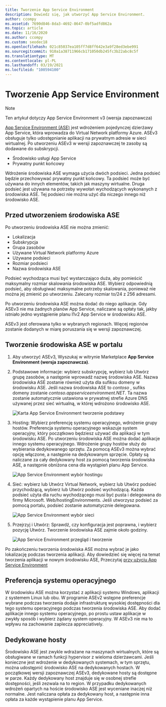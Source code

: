 ```yaml
---
title: Tworzenie App Service Environment
description: Dowiedz się, jak utworzyć App Service Environment.
author: ccompy
ms.assetid: 7690d846-8da3-4692-8647-0bf5adfd862a
ms.topic: article
ms.date: 11/16/2020
ms.author: ccompy
ms.custom: seodec18
ms.openlocfilehash: 021c85037ea105ff7d8ff642e3a9f28ed3ebe991
ms.sourcegitcommit: 910a1a38711966cb171050db245fc3b22abc8c5f
ms.translationtype: MT
ms.contentlocale: pl-PL
ms.lasthandoff: 03/19/2021
ms.locfileid: "100594100"
---
```

# <a name="create-an-app-service-environment"></a>Tworzenie App Service Environment

> [!NOTE]
> Ten artykuł dotyczy App Service Environment v3 (wersja zapoznawcza)
> 

[App Service Environment (ASE)][Intro] jest wdrożeniem pojedynczej dzierżawy App Service, która wprowadza do Virtual Network platformy Azure.  ASEv3 obsługuje tylko udostępnianie aplikacji na prywatnym adresie w sieci wirtualnej. Po utworzeniu ASEv3 w wersji zapoznawczej te zasoby są dodawane do subskrypcji.

- Środowisko usługi App Service
- Prywatny punkt końcowy

Wdrożenie środowiska ASE wymaga użycia dwóch podsieci.  Jedna podsieć będzie przechowywać prywatny punkt końcowy.  Ta podsieć może być używana do innych elementów, takich jak maszyny wirtualne.  Druga podsieć jest używana na potrzeby wywołań wychodzących wykonanych z środowiska ASE.  Tej podsieci nie można użyć dla niczego innego niż środowisko ASE. 

## <a name="before-you-create-your-ase"></a>Przed utworzeniem środowiska ASE

Po utworzeniu środowiska ASE nie można zmienić:

- Lokalizacja
- Subskrypcja
- Grupa zasobów
- Używane Virtual Network platformy Azure
- Używane podsieci
- Rozmiar podsieci
- Nazwa środowiska ASE

Podsieć wychodząca musi być wystarczająco duża, aby pomieścić maksymalny rozmiar skalowania środowiska ASE. Wybierz odpowiednią podsieć, aby obsługiwać maksymalne potrzeby skalowania, ponieważ nie można jej zmienić po utworzeniu. Zalecany rozmiar to/24 z 256 adresami.

Po utworzeniu środowiska ASE można dodać do niego aplikacje. Gdy ASEv3 nie ma żadnych planów App Service, naliczane są opłaty tak, jakby istniało jedno wystąpienie planu I1v2 App Service w środowisku ASE.  

ASEv3 jest oferowana tylko w wybranych regionach. Więcej regionów zostanie dodanych w miarę poruszania się w wersji zapoznawczej. 

## <a name="creating-an-ase-in-the-portal"></a>Tworzenie środowiska ASE w portalu

1. Aby utworzyć ASEv3, Wyszukaj w witrynie Marketplace **App Service Environment (wersja zapoznawcza)**.  
2. Podstawowe informacje: wybierz subskrypcję, wybierz lub Utwórz grupę zasobów, a następnie wprowadź nazwę środowiska ASE.  Nazwa środowiska ASE zostanie również użyta dla sufiksu domeny w środowisku ASE.  Jeśli nazwa środowiska ASE to *contoso* , sufiks domeny zostanie *contoso.appserviceenvironment.NET*.  Ta nazwa zostanie automatycznie ustawiona w prywatnej strefie Azure DNS używanej przez sieć wirtualną, w której wdrożono środowisko ASE. 

    ![Karta App Service Environment tworzenie podstawy](./media/creation/creation-basics.png)

3. Hosting: Wybierz preferencję systemu operacyjnego, wdrożenie grupy hostów. Preferencja systemu operacyjnego wskazuje system operacyjny, który początkowo będziesz używać dla aplikacji w tym środowisku ASE. Po utworzeniu środowiska ASE można dodać aplikacje innego systemu operacyjnego. Wdrożenie grupy hostów służy do wybierania dedykowanego sprzętu. Za pomocą ASEv3 można wybrać opcję włączone, a następnie na dedykowanym sprzęcie. Opłaty są naliczane za cały dedykowany host za pomocą tworzenia środowiska ASE, a następnie obniżona cena dla wystąpień planu App Service. 

    ![App Service Environment wybór hostingu](./media/creation/creation-hosting.png)

4. Sieć: wybierz lub Utwórz Virtual Network, wybierz lub Utwórz podsieć przychodzącą, wybierz lub Utwórz podsieć wychodzącą. Każda podsieć użyta dla ruchu wychodzącego musi być pusta i delegowana do firmy Microsoft. Web/hostingEnvironments. Jeśli utworzysz podsieć za pomocą portalu, podsieć zostanie automatycznie delegowana.

    ![App Service Environment wybór sieci](./media/creation/creation-networking.png)

5. Przejrzyj i Utwórz: Sprawdź, czy konfiguracja jest poprawna, i wybierz pozycję Utwórz. Tworzenie środowiska ASE zajmie około godziny. 

    ![App Service Environment przegląd i tworzenie](./media/creation/creation-review.png)

Po zakończeniu tworzenia środowiska ASE można wybrać je jako lokalizację podczas tworzenia aplikacji. Aby dowiedzieć się więcej na temat tworzenia aplikacji w nowym środowisku ASE, Przeczytaj [przy użyciu App Service Environment][UsingASE]

## <a name="os-preference"></a>Preferencja systemu operacyjnego
W środowisku ASE można korzystać z aplikacji systemu Windows, aplikacji z systemem Linux lub obu. W programie ASEv2 wstępne preferencje wybrane podczas tworzenia dodaje infrastrukturę wysokiej dostępności dla tego systemu operacyjnego podczas tworzenia środowiska ASE. Aby dodać aplikacje innego systemu operacyjnego, po prostu ustaw aplikacje w zwykły sposób i wybierz żądany system operacyjny. W ASEv3 nie ma to wpływu na zachowanie zaplecza appreciatively.  

## <a name="dedicated-hosts"></a>Dedykowane hosty
Środowisko ASE jest zwykle wdrażane na maszynach wirtualnych, które są obsługiwane w ramach funkcji hypervisor z wieloma dzierżawcami. Jeśli konieczne jest wdrożenie w dedykowanych systemach, w tym sprzętu, można udostępnić środowisko ASE na dedykowanych hostach. W początkowej wersji zapoznawczej ASEv3, dedykowane hosty są dostępne w parze. Każdy dedykowany host znajduje się w osobnej strefie dostępności, jeśli zezwala na to region. W przypadku dedykowanych wdrożeń opartych na hoście środowisko ASE jest wyceniane inaczej niż normalne. Jest naliczana opłata za dedykowany host, a następnie inna opłata za każde wystąpienie planu App Service.  

<!--Links-->
[Intro]: ./overview.md
[MakeASE]: ./creation.md
[ASENetwork]: ./networking.md
[UsingASE]: ./using.md
[UDRs]: ../../virtual-network/virtual-networks-udr-overview.md
[NSGs]: ../../virtual-network/network-security-groups-overview.md
[Pricing]: https://azure.microsoft.com/pricing/details/app-service/
[ARMOverview]: ../../azure-resource-manager/management/overview.md
[ConfigureSSL]: ../configure-ssl-certificate.md
[Kudu]: https://azure.microsoft.com/resources/videos/super-secret-kudu-debug-console-for-azure-web-sites/
[AppDeploy]: ../deploy-local-git.md
[ASEWAF]: app-service-app-service-environment-web-application-firewall.md
[AppGW]: ../../web-application-firewall/ag/ag-overview.md
[logalerts]: ../../azure-monitor/alerts/alerts-log.md
